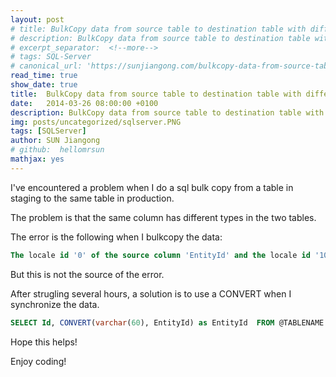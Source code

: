 ```yaml
---
layout: post
# title: BulkCopy data from source table to destination table with different column type in SQL Server
# description: BulkCopy data from source table to destination table with different column type in SQL Server
# excerpt_separator:  <!--more-->
# tags: SQL-Server
# canonical_url: 'https://sunjiangong.com/bulkcopy-data-from-source-table-to-destination-table-with-different-column-type-in-SQL-Server/'
read_time: true
show_date: true
title:  BulkCopy data from source table to destination table with different column type in SQL Server
date:   2014-03-26 08:00:00 +0100
description: BulkCopy data from source table to destination table with different column type in SQL Server
img: posts/uncategorized/sqlserver.PNG
tags: [SQLServer]
author: SUN Jiangong
# github:  hellomrsun
mathjax: yes
---
```



I've encountered a problem when I do a sql bulk copy from a table in staging to the same table in production. 

The problem is that the same column has different types in the two tables.

<!--more-->

The error is the following when I bulkcopy the data:

```sql
The locale id '0' of the source column 'EntityId' and the locale id '1033' of thedestination column 'EntityId' do not match.
```

But this is not the source of the error.


After strugling several hours, a solution is to use a CONVERT when I synchronize the data.

```sql
SELECT Id, CONVERT(varchar(60), EntityId) as EntityId  FROM @TABLENAME WITH (NOLOCK) WHERE ID = @ID
```

Hope this helps! 

Enjoy coding!